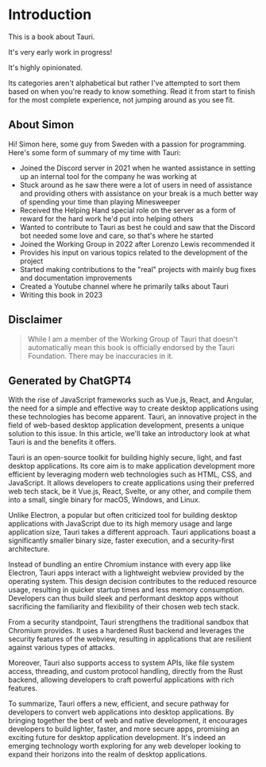 # Introduction

This is a book about Tauri.

It's very early work in progress!

It's highly opinionated.

Its categories aren't alphabetical but rather I've attempted to sort them based on when you're ready to know something. Read it from start to finish for the most complete experience, not jumping around as you see fit.

## About Simon

Hi! Simon here, some guy from Sweden with a passion for programming. Here's some form of summary of my time with Tauri:

- Joined the Discord server in 2021 when he wanted assistance in setting up an internal tool for the company he was working at
- Stuck around as he saw there were a lot of users in need of assistance and providing others with assistance on your break is a much better way of spending your time than playing Minesweeper
- Received the Helping Hand special role on the server as a form of reward for the hard work he'd put into helping others
- Wanted to contribute to Tauri as best he could and saw that the Discord bot needed some love and care, so that's where he started
- Joined the Working Group in 2022 after Lorenzo Lewis recommended it
- Provides his input on various topics related to the development of the project
- Started making contributions to the "real" projects with mainly bug fixes and documentation improvements
- Created a Youtube channel where he primarily talks about Tauri
- Writing this book in 2023

## Disclaimer

> While I am a member of the Working Group of Tauri that doesn't automatically mean this book is officially endorsed by the Tauri Foundation. There may be inaccuracies in it.

## Generated by ChatGPT4

With the rise of JavaScript frameworks such as Vue.js, React, and Angular, the need for a simple and effective way to create desktop applications using these technologies has become apparent. Tauri, an innovative project in the field of web-based desktop application development, presents a unique solution to this issue. In this article, we'll take an introductory look at what Tauri is and the benefits it offers.

Tauri is an open-source toolkit for building highly secure, light, and fast desktop applications. Its core aim is to make application development more efficient by leveraging modern web technologies such as HTML, CSS, and JavaScript. It allows developers to create applications using their preferred web tech stack, be it Vue.js, React, Svelte, or any other, and compile them into a small, single binary for macOS, Windows, and Linux.

Unlike Electron, a popular but often criticized tool for building desktop applications with JavaScript due to its high memory usage and large application size, Tauri takes a different approach. Tauri applications boast a significantly smaller binary size, faster execution, and a security-first architecture.

Instead of bundling an entire Chromium instance with every app like Electron, Tauri apps interact with a lightweight webview provided by the operating system. This design decision contributes to the reduced resource usage, resulting in quicker startup times and less memory consumption. Developers can thus build sleek and performant desktop apps without sacrificing the familiarity and flexibility of their chosen web tech stack.

From a security standpoint, Tauri strengthens the traditional sandbox that Chromium provides. It uses a hardened Rust backend and leverages the security features of the webview, resulting in applications that are resilient against various types of attacks.

Moreover, Tauri also supports access to system APIs, like file system access, threading, and custom protocol handling, directly from the Rust backend, allowing developers to craft powerful applications with rich features.

To summarize, Tauri offers a new, efficient, and secure pathway for developers to convert web applications into desktop applications. By bringing together the best of web and native development, it encourages developers to build lighter, faster, and more secure apps, promising an exciting future for desktop application development. It's indeed an emerging technology worth exploring for any web developer looking to expand their horizons into the realm of desktop applications.
